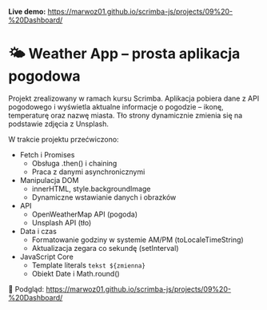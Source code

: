 **Live demo:** https://marwoz01.github.io/scrimba-js/projects/09%20-%20Dashboard/

# 🌤️ Weather App – prosta aplikacja pogodowa
Projekt zrealizowany w ramach kursu Scrimba. Aplikacja pobiera dane z API pogodowego i wyświetla aktualne informacje o pogodzie – ikonę, temperaturę oraz nazwę miasta. Tło strony dynamicznie zmienia się na podstawie zdjęcia z Unsplash.

W trakcie projektu przećwiczono:
- Fetch i Promises
  - Obsługa .then() i chaining
  - Praca z danymi asynchronicznymi
- Manipulacja DOM
  - innerHTML, style.backgroundImage
  - Dynamiczne wstawianie danych i obrazków
- API
  - OpenWeatherMap API (pogoda)
  - Unsplash API (tło)
- Data i czas
  - Formatowanie godziny w systemie AM/PM (toLocaleTimeString)
  - Aktualizacja zegara co sekundę (setInterval)
- JavaScript Core
  - Template literals `tekst ${zmienna}`
  - Obiekt Date i Math.round()

🔗 Podgląd: https://marwoz01.github.io/scrimba-js/projects/09%20-%20Dashboard/
